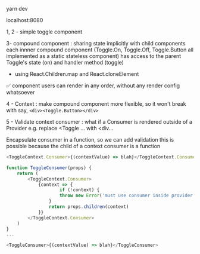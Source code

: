 yarn dev

localhost:8080


1, 2 - simple toggle component

3- compound component : sharing state implicitly with child components
each innner compound component (Toggle.On, Toggle.Off, Toggle.Button all implemented as a static stateless component) 
has access to the parent Toggle's state (on) and handler method (toggle) 
- using React.Children.map and React.cloneElement

✅ component users can render in any order, without any render config whatsoever


4 - Context : make compound component more flexible, so it won't break with say, `<div><Toggle.Button></div>`


5 - Validate context consumer : what if a Consumer is rendered outside of a Provider
e.g. replace <Toggle ... with <div...

Encapsulate consumer in a function, so we can add validation
this is possible because the child of a context consumer is a function

```javascript
<ToggleContext.Consumer>{(contextValue) => blah}</ToggleContext.Consumer>
```

```javascript
function ToggleConsumer(props) {
	return (
		<ToggleContext.Consumer>
			{context => {
					if (!context) {
					throw new Error('must use consumer inside provider');
				}
				return props.children(context)
			}}
		</ToggleContext.Consumer>
	)
}
...

<ToggleConsumer>{(contextValue) => blah}</ToggleConsumer>

```